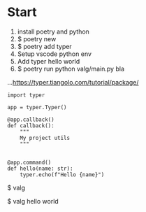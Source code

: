 # Start
1. install poetry and python
2. $ poetry new <project>
3. $ poetry add typer
4. Setup vscode python env
5. Add typer hello world
6. $ poetry run python valg/main.py bla

...https://typer.tiangolo.com/tutorial/package/


```
import typer

app = typer.Typer()

@app.callback()
def callback():
    """
    My project utils
    """


@app.command()
def hello(name: str):
    typer.echo(f"Hello {name}")
```

$ valg

$ valg hello world
